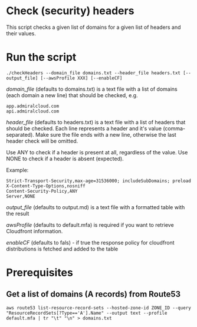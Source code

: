 # Check (security) headers
This script checks a given list of domains for a given list of headers and their values.

# Run the script
```
./checkHeaders --domain_file domains.txt --header_file headers.txt [--output_file] [--awsProfile XXX] [--enableCF]
```

*domain_file* (defaults to domains.txt) is a text file with a list of domains (each domain a new line) that should be checked, e.g. 
```
app.admiralcloud.com
api.admiralcloud.com
```

*header_file* (defaults to headers.txt) is a text file with a list of headers that should be checked. Each line represents a header and it's value (comma-separated). Make sure the file ends with a new line, otherwise the last header check will be omitted.

Use ANY to check if a header is present at all, regardless of the value. Use NONE to check if a header is absent (expected).

Example:
```
Strict-Transport-Security,max-age=31536000; includeSubDomains; preload
X-Content-Type-Options,nosniff
Content-Security-Policy,ANY
Server,NONE
```

*output_file* (defaults to output.md) is a text file with a formatted table with the result

*awsProfile* (defaults to default.mfa) is required if you want to retrieve Cloudfront information.

*enableCF* (defaults to fals) - if true the response policy for cloudfront distributions is fetched and added to the table

# Prerequisites
## Get a list of domains (A records) from Route53
```
aws route53 list-resource-record-sets --hosted-zone-id ZONE_ID --query "ResourceRecordSets[?Type=='A'].Name" --output text --profile default.mfa | tr "\t" "\n" > domains.txt
```